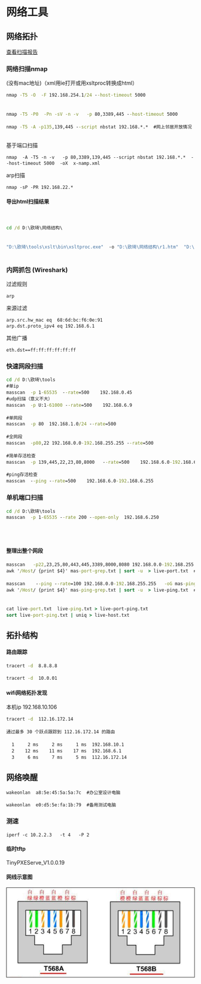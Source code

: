 # 网络工具





##  网络拓扑

[查看扫描报告](./扫描结果.htm)

### 网络扫描nmap 

(没有mac地址)（xml用ie打开或用xsltproc转换成html）





```cmd
nmap -T5 -O  -F 192.168.254.1/24 --host-timeout 5000 


nmap -T5 -P0  -Pn -sV -n -v   -p 80,3389,445 --host-timeout 5000 

nmap -T5 -A -p135,139,445 --script nbstat 192.168.*.*  #网上邻居开放情况



```

基于端口扫描

```
nmap  -A -T5 -n -v   -p 80,3389,139,445 --script nbstat 192.168.*.*  --host-timeout 5000  -oX  x-namp.xml  
```



arp扫描

```
nmap -sP -PR 192.168.22.*
```



#### 导出html扫描结果

```cmd
 

cd /d D:\欧琦\网络结构\


"D:\欧琦\tools\xslt\bin\xsltproc.exe"  -o "D:\欧琦\网络结构\r1.htm"  "D:\欧琦\tools\nmap-bootstrap.xsl" "D:\欧琦\网络结构\202302100934 Ping scan on 192.168.6.1_24.xml"
 

```

### 内网抓包 (Wireshark)

过滤规则

```
arp
```

来源过滤

```
arp.src.hw_mac eq  68:6d:bc:f6:0e:91 
arp.dst.proto_ipv4 eq 192.168.6.1
```

其他广播

```
eth.dst==ff:ff:ff:ff:ff:ff
```





### 快速网段扫描



```cmd
cd /d D:\欧琦\tools
#单ip
masscan  -p 1-65535  --rate=500    192.168.0.45
#udp扫描（意义不大）
masscan  -p U:1-61000 --rate=500    192.168.6.9 

#单网段
masscan  -p 80  192.168.1.0/24 --rate=500  

#全网段
masscan  -p80,22 192.168.0.0-192.168.255.255 --rate=500   

#简单存活检查
masscan  -p 139,445,22,23,80,8000   --rate=500    192.168.6.0-192.168.6.255

#ping存活检查
masscan  --ping --rate=500    192.168.6.0-192.168.6.255


```



### 单机端口扫描

```cmd
cd /d D:\欧琦\tools
masscan  -p 1-65535 --rate 200 --open-only  192.168.6.250





```



 #### 整理出整个网段

```cmd
masscan   -p22,23,25,80,443,445,3389,8000,8080 192.168.0.0-192.168.255.255 --rate 500  -oG mas-port-grep.txt
awk '/Host/ {print $4}' mas-port-grep.txt | sort -u  > live-port.txt  # 转换成ip列表++++

masscan    --ping --rate=100 192.168.0.0-192.168.255.255   -oG mas-ping-grep.txt
awk '/Host/ {print $4}' mas-ping-grep.txt | sort -u  > live-ping.txt  # 转换成ip列表++++


cat live-port.txt  live-ping.txt > live-port-ping.txt
sort live-port-ping.txt | uniq > live-host.txt

```











## 拓扑结构

#### 路由跟踪

```cmd
tracert -d  8.8.8.8     

tracert -d  10.0.01
```



#### wifi网络拓扑发现

本机ip  192.168.10.106

```cmd
tracert -d  112.16.172.14

通过最多 30 个跃点跟踪到 112.16.172.14 的路由

  1     2 ms     2 ms     1 ms  192.168.10.1
  2    12 ms    11 ms    17 ms  192.168.6.1
  3     6 ms     7 ms     5 ms  112.16.172.14

```

## 网络唤醒

```
wakeonlan  a8:5e:45:5a:5a:7c  #办公室设计电脑

wakeonlan  e0:d5:5e:fa:1b:79  #备用测试电脑
```

### 测速

```
iperf -c 10.2.2.3   -t 4   -P 2     
```



#### 临时tftp

TinyPXEServe_V1.0.0.19  

#### 网线示意图

![](./网络/imgs/R-C.jpg)